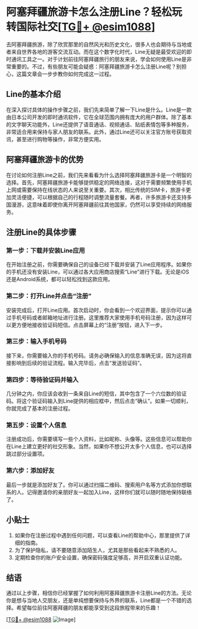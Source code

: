 # 阿塞拜疆旅游卡怎么注册Line？轻松玩转国际社交[[TG💪+ @esim1088](https://t.me/s/esim1088)]

去阿塞拜疆旅游，除了欣赏那里的自然风光和历史文化，很多人也会期待与当地或者来自世界各地的游客交流互动。而在这个数字化时代，Line无疑是最受欢迎的即时通讯工具之一。对于计划前往阿塞拜疆旅行的朋友来说，学会如何使用Line是非常重要的。不过，有些朋友可能会疑惑：阿塞拜疆旅游卡怎么注册Line呢？别担心，这篇文章会一步步教你如何完成这一过程。

## Line的基本介绍

在深入探讨具体的操作步骤之前，我们先来简单了解一下Line是什么。Line是一款由日本公司开发的即时通讯软件，它在全球范围内拥有庞大的用户群体。除了基本的文字聊天功能外，Line还提供了语音通话、视频通话、贴纸表情包等多种服务，非常适合用来保持与家人朋友的联系。此外，通过Line还可以关注官方账号获取资讯，甚至进行购物等操作，非常方便实用。

## 阿塞拜疆旅游卡的优势

在讨论如何注册Line之前，我们先来看看为什么选择阿塞拜疆旅游卡是一个明智的选择。首先，阿塞拜疆旅游卡能够提供稳定的网络连接，这对于需要频繁使用手机上网或需要保持在线状态的人来说至关重要。其次，相比传统的SIM卡，旅游卡更加灵活便捷，可以根据自己的行程随时调整流量套餐。再者，许多旅游卡还支持多国漫游，这意味着即使你离开阿塞拜疆前往其他国家，仍然可以享受持续的网络服务。

## 注册Line的具体步骤

### 第一步：下载并安装Line应用

在开始注册之前，你需要确保自己的设备已经下载并安装了Line应用程序。如果你的手机还没有安装Line，可以通过各大应用商店搜索“Line”进行下载。无论是iOS还是Android系统，都可以轻松找到这款应用。

### 第二步：打开Line并点击“注册”

安装完成后，打开Line应用。首次启动时，你会看到一个欢迎界面，提示你可以通过手机号码或者邮箱地址进行注册。这里推荐大家使用手机号码注册，因为这样可以更方便地接收验证码短信。点击屏幕上的“注册”按钮，进入下一步。

### 第三步：输入手机号码

接下来，你需要输入你的手机号码。请务必确保输入的信息准确无误，因为这将直接影响到后续的验证流程。输入完毕后，点击“发送验证码”。

### 第四步：等待验证码并输入

几分钟之内，你应该会收到一条来自Line的短信，其中包含了一个六位数的验证码。将这个验证码输入到Line提供的相应框中，然后点击“确认”。如果一切顺利，你就完成了基本的注册过程。

### 第五步：设置个人信息

注册成功后，你需要填写一些个人资料，比如昵称、头像等。这些信息可以帮助你在Line上建立更好的社交形象。当然，如果你不想公开太多个人信息，也可以选择跳过部分设置项。

### 第六步：添加好友

最后一步就是添加好友了。你可以通过扫描二维码、搜索用户名等方式添加你想联系的人。记得邀请你的亲朋好友一起加入Line，这样你们就可以随时随地保持联络了。

## 小贴士

1. 如果你在注册过程中遇到任何问题，可以查看Line的帮助中心，那里提供了详细的指南。
2. 为了保护隐私，请不要随意添加陌生人，尤其是那些看起来不熟悉的人。
3. 定期检查你的账户安全设置，确保密码强度足够高，并开启双重认证功能。

## 结语

通过以上步骤，相信你已经掌握了如何利用阿塞拜疆旅游卡注册Line的方法。无论你是想与当地人交朋友，还是单纯想要保持与外界的联系，Line都是一个不错的选择。希望每位前往阿塞拜疆的朋友都能享受到这段旅程带来的乐趣！

[[TG💪+ @esim1088](https://t.me/s/esim1088) ![Image](https://i.postimg.cc/4NQfJmqS/Snipaste-2025-05-13-00-14-12.png)]
